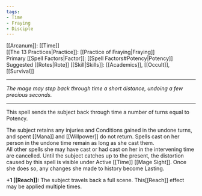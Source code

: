 ```yaml
---
tags:
- Time
- Fraying
- Disciple
---
```


[[Arcanum]]: [[Time]]\
[[The 13 Practices|Practice]]: [[Practice of Fraying|Fraying]]\
Primary [[Spell Factors|Factor]]: [[Spell Factors#Potency|Potency]]\
Suggested [[Rotes|Rote]] [[Skill|Skills]]: [[Academics]], [[Occult]], [[Survival]]

---

_The mage may step back through time a short distance, undoing a few precious seconds._

---

This spell sends the subject back through time a number of turns equal to Potency.

The subject retains any injuries and Conditions gained in the undone turns, and spent [[Mana]] and [[Willpower]] do not return. Spells cast on her person in the undone time remain as long as she cast them.\
All other spells she may have cast or had cast on her in the intervening time are cancelled. Until the subject catches up to the present, the distortion caused by this spell is visible under Active [[Time]] [[Mage Sight]]. Once she does so, any changes she made to history become Lasting.

**+1 [[Reach]]:** The subject travels back a full scene. This[[Reach]] effect may be applied multiple times.